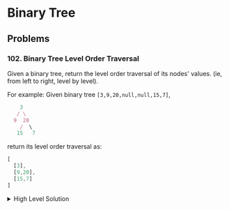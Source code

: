 # Binary Tree

## Problems

### 102. Binary Tree Level Order Traversal
Given a binary tree, return the level order traversal of its nodes' values. (ie, from left to right, level by level).

For example:
Given binary tree `[3,9,20,null,null,15,7]`,
```javascript
    3
   / \
  9  20
    /  \
   15   7
```
return its level order traversal as:
```javascript
[
  [3],
  [9,20],
  [15,7]
]
```

<details>
  <summary>High Level Solution</summary>
  
    If there is no root node, return an empty list. Create a queue with the root node and the level 0. While the queue is not empty, take the first item. If the there are no nodes in the return level yet, create a new array with the node value in it. If it is not the first, simply push it to the list. Add the left and the right nodes to the queue, with the increased level. 

  Time complexity: O(n), Space complexity: O(1)
</details>